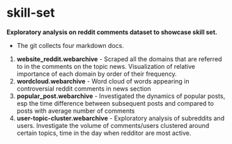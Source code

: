 # skill-set
**Exploratory analysis on reddit comments dataset to showcase skill set.** 
* The git collects four markdown docs.
1. **website_reddit.webarchive** - Scraped all the domains that are referred to in the comments on the topic news. Visualization of relative importance of each domain by order of their frequency.
2. **wordcloud.webarchive** - Word cloud of words appearing in controversial reddit comments in news section
3. **popular_post.webarchive** - Investigated the dynamics of popular posts, esp the time difference between subsequent posts and compared to posts with average number of comments
4. **user-topic-cluster.webarchive** - Exploratory analysis of subreddits and users. Investigate the volume of comments/users clustered around certain topics, time in the day when redditor are most active.

